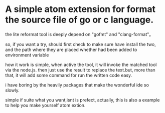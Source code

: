 # A simple atom extension for format the source file of go or c language.

the lite reformat tool is deeply depend on "gofmt" and "clang-format"。

so, if you want a try, should first check to make sure have install the two,
and the path where they are placed whether had been added to environment variable

how it work is simple, when active the tool, it will invoke the matched tool via the node.js.
then just use the result to replace the text.but, more than that, it will add some command for run the written code easy.

i have boring by the heavily packages that make the wonderful ide so slowly.

simple if suite what you want,isnt is prefect,
actually, this is also a example to help you make yourself atom extion.

